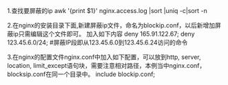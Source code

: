 1.查找要屏蔽的ip
awk '{print $1}' nginx.access.log |sort |uniq -c|sort -n

2.在nginx的安装目录下面,新建屏蔽ip文件，命名为blockip.conf，以后新增加屏蔽ip只需编辑这个文件即可。 加入如下内容
deny 165.91.122.67; 
deny 123.45.6.0/24;   #屏蔽IP段即从123.45.6.0到123.45.6.24访问的命令

3.在nginx的配置文件nginx.conf中加入如下配置，可以放到http, server, location, limit_except语句块，需要注意相对路径，本例当中nginx.conf，blocksip.conf在同一个目录中。
include blockip.conf; 
